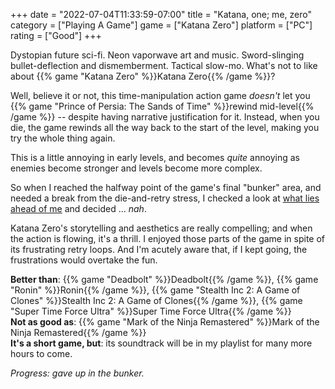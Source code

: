 +++
date = "2022-07-04T11:33:59-07:00"
title = "Katana, one; me, zero"
category = ["Playing A Game"]
game = ["Katana Zero"]
platform = ["PC"]
rating = ["Good"]
+++

Dystopian future sci-fi.  Neon vaporwave art and music.  Sword-slinging bullet-deflection and dismemberment.  Tactical slow-mo.  What's not to like about {{% game "Katana Zero" %}}Katana Zero{{% /game %}}?

Well, believe it or not, this time-manipulation action game <i>doesn't</i> let you {{% game "Prince of Persia: The Sands of Time" %}}rewind mid-level{{% /game %}} -- despite having narrative justification for it.  Instead, when you die, the game rewinds all the way back to the start of the level, making you try the whole thing again.

This is a little annoying in early levels, and becomes <i>quite</i> annoying as enemies become stronger and levels become more complex.

So when I reached the halfway point of the game's final "bunker" area, and needed a break from the die-and-retry stress, I checked a look at <a href="https://www.youtube.com/watch?v=RtUgZSG2dn8">what lies ahead of me</a> and decided ... <i>nah</i>.

Katana Zero's storytelling and aesthetics are really compelling; and when the action is flowing, it's a thrill.  I enjoyed those parts of the game in spite of its frustrating retry loops.  And I'm acutely aware that, if I kept going, the frustrations would overtake the fun.

<b>Better than</b>: {{% game "Deadbolt" %}}Deadbolt{{% /game %}}, {{% game "Ronin" %}}Ronin{{% /game %}}, {{% game "Stealth Inc 2: A Game of Clones" %}}Stealth Inc 2: A Game of Clones{{% /game %}}, {{% game "Super Time Force Ultra" %}}Super Time Force Ultra{{% /game %}}  
<b>Not as good as</b>: {{% game "Mark of the Ninja Remastered" %}}Mark of the Ninja Remastered{{% /game %}}  
<b>It's a short game, but</b>: its soundtrack will be in my playlist for many more hours to come.

<i>Progress: gave up in the bunker.</i>
